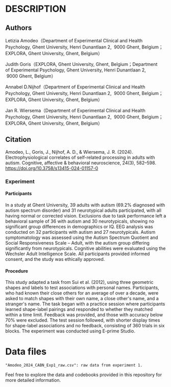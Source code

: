 # DESCRIPTION

## Authors

Letizia Amodeo（Department of Experimental Clinical and Health Psychology, Ghent University, Henri Dunantlaan 2,  9000 Ghent, Belgium；EXPLORA, Ghent University, Ghent, Belgium）

Judith Goris（EXPLORA, Ghent University, Ghent, Belgium；Department of Experimental Psychology, Ghent University, Henri Dunantlaan 2,  9000 Ghent, Belgium）

Annabel D.Nijhof（Department of Experimental Clinical and Health Psychology, Ghent University, Henri Dunantlaan 2,  9000 Ghent, Belgium；EXPLORA, Ghent University, Ghent, Belgium）

Jan R. Wiersema（Department of Experimental Clinical and Health Psychology, Ghent University, Henri Dunantlaan 2,  9000 Ghent, Belgium；EXPLORA, Ghent University, Ghent, Belgium）

## Citation
Amodeo, L., Goris, J., Nijhof, A. D., & Wiersema, J. R. (2024). Electrophysiological correlates of self-related processing in adults with autism. Cognitive, affective & behavioral neuroscience, 24(3), 582–598. https://doi.org/10.3758/s13415-024-01157-0

### Experiment 

#### Participants
In a study at Ghent University, 39 adults with autism (69.2% diagnosed with autism spectrum disorder) and 31 neurotypical adults participated, with all having normal or corrected vision. Exclusions due to task performance left a behavioral sample of 36 with autism and 30 neurotypicals, showing no significant group differences in demographics or IQ. EEG analysis was conducted on 32 participants with autism and 27 neurotypicals. Autism symptomatology was assessed using the Autism Spectrum Quotient and Social Responsiveness Scale – Adult, with the autism group differing significantly from neurotypicals. Cognitive abilities were evaluated using the Wechsler Adult Intelligence Scale. All participants provided informed consent, and the study was ethically approved.


#### Procedure
This study adapted a task from Sui et al. (2012), using three geometric shapes and labels to test associations with personal names. Participants, who had known their close others for an average of over a decade, were asked to match shapes with their own name, a close other's name, and a stranger's name. The task began with a practice session where participants learned shape-label pairings and responded to whether they matched within a time limit. Feedback was provided, and those with accuracy below 70% were excluded. The test session followed, with shorter display times for shape-label associations and no feedback, consisting of 360 trials in six blocks. The experiment was conducted using E-prime Studio.


# Data files

```
"Amodeo_2024_CABN_Exp1_raw.csv": raw data from experiment 1.
```

Feel free to explore the data and codebooks provided in this repository for more detailed information.
